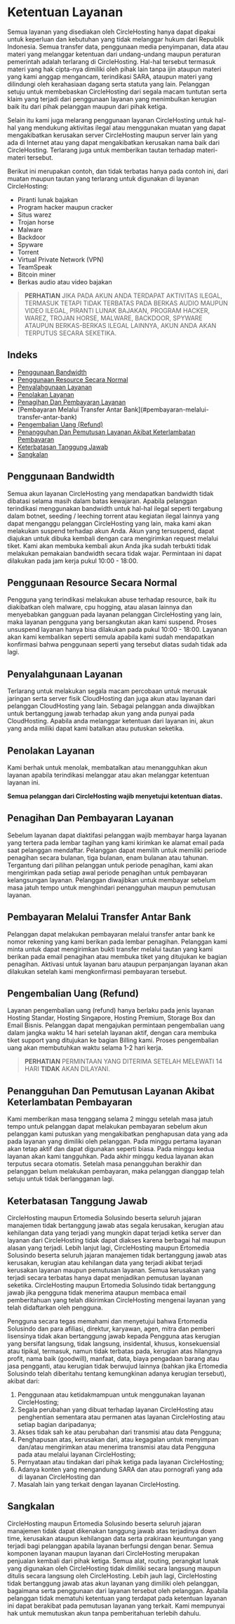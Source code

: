 # Ketentuan Layanan
Semua layanan yang disediakan oleh CircleHosting hanya dapat dipakai untuk keperluan dan kebutuhan yang tidak melanggar hukum dari Republik Indonesia. Semua transfer data, penggunaan media penyimpanan, data atau materi yang melanggar ketentuan dari undang-undang maupun peraturan pemerintah adalah terlarang di CircleHosting. Hal-hal tersebut termasuk materi yang hak cipta-nya dimiliki oleh pihak lain tanpa ijin ataupun materi yang kami anggap mengancam, terindikasi SARA, ataupun materi yang dilindungi oleh kerahasiaan dagang serta statuta yang lain. Pelanggan setuju untuk membebaskan CircleHosting dari segala macam tuntutan serta klaim yang terjadi dari penggunaan layanan yang menimbulkan kerugian baik itu dari pihak pelanggan maupun dari pihak ketiga.

Selain itu kami juga melarang penggunaan layanan CircleHosting untuk hal-hal yang mendukung aktivitas ilegal atau menggunakan muatan yang dapat mengakibatkan kerusakan server CircleHosting maupun server lain yang ada di Internet atau yang dapat mengakibatkan kerusakan nama baik dari CircleHosting. Terlarang juga untuk memberikan tautan terhadap materi-materi tersebut.

Berikut ini merupakan contoh, dan tidak terbatas hanya pada contoh ini, dari muatan maupun tautan yang terlarang untuk digunakan di layanan CircleHosting:

- Piranti lunak bajakan
- Program hacker maupun cracker
- Situs warez
- Trojan horse
- Malware
- Backdoor
- Spyware
- Torrent
- Virtual Private Network (VPN)
- TeamSpeak
- Bitcoin miner
- Berkas audio atau video bajakan

> **PERHATIAN**
> JIKA PADA AKUN ANDA TERDAPAT AKTIVITAS ILEGAL, TERMASUK TETAPI TIDAK TERBATAS PADA BERKAS AUDIO MAUPUN VIDEO ILEGAL, PIRANTI LUNAK BAJAKAN, PROGRAM HACKER, WAREZ, TROJAN HORSE, MALWARE, BACKDOOR, SPYWARE ATAUPUN BERKAS-BERKAS ILEGAL LAINNYA, AKUN ANDA AKAN TERPUTUS SECARA SEKETIKA.

## Indeks
- [Penggunaan Bandwidth​](#penggunaan-bandwidth)
- [Penggunaan Resource Secara Normal​](#penggunaan-resource-secara-normal)
- [Penyalahgunaan Layanan​](#penyalahgunaan-layanan)
- [Penolakan Layanan​](#penolakan-layanan)
- [Penagihan Dan Pembayaran Layanan​](#penagihan-dan-pembayaran-layanan)
- [Pembayaran Melalui Transfer Antar Bank]​(#pembayaran-melalui-transfer-antar-bank)
- [Pengembalian Uang (Refund)​](#penangguhan-dan-pemutusan-layanan-akibat-keterlambatan-pembayaran)
- [Penangguhan Dan Pemutusan Layanan Akibat Keterlambatan Pembayaran​](#penangguhan-dan-pemutusan-layanan-akibat-keterlambatan-pembayaran)
- [Keterbatasan Tanggung Jawab​](#keterbatasan-tanggung-jawab)
- [Sangkalan​](#sangkalan)

## Penggunaan Bandwidth​
Semua akun layanan CircleHosting yang mendapatkan bandwidth tidak dibatasi selama masih dalam batas kewajaran. Apabila pelanggan terindikasi menggunakan bandwidth untuk hal-hal ilegal seperti tergabung dalam botnet, seeding / leeching torrent atau kegiatan ilegal lainnya yang dapat menganggu pelanggan CircleHosting yang lain, maka kami akan melakukan suspend terhadap akun Anda. Akun yang tersuspend, dapat diajukan untuk dibuka kembali dengan cara mengirimkan request melalui tiket. Kami akan membuka kembali akun Anda jika sudah terbukti tidak melakukan pemakaian bandwidth secara tidak wajar. Permintaan ini dapat dilakukan pada jam kerja pukul 10:00 - 18:00.

## Penggunaan Resource Secara Normal​
Pengguna yang terindikasi melakukan abuse terhadap resource, baik itu diakibatkan oleh malware, cpu hogging, atau alasan lainnya dan menyebabkan gangguan pada layanan pelanggan CircleHosting yang lain, maka layanan pengguna yang bersangkutan akan kami suspend. Proses unsuspend layanan hanya bisa dilakukan pada pukul 10:00 - 18:00. Layanan akan kami kembalikan seperti semula apabila kami sudah mendapatkan konfirmasi bahwa penggunaan seperti yang tersebut diatas sudah tidak ada lagi.

## Penyalahgunaan Layanan​
Terlarang untuk melakukan segala macam percobaan untuk merusak jaringan serta server fisik CloudHosting dan juga akun atau layanan dari pelanggan CloudHosting yang lain. Sebagai pelanggan anda diwajibkan untuk bertanggung jawab terhadap akun yang anda punyai pada CloudHosting. Apabila anda melanggar ketentuan dari layanan ini, akun yang anda miliki dapat kami batalkan atau putuskan seketika.

## Penolakan Layanan​
Kami berhak untuk menolak, membatalkan atau menangguhkan akun layanan apabila terindikasi melanggar atau akan melanggar ketentuan layanan ini.

**Semua pelanggan dari CircleHosting wajib menyetujui ketentuan diatas.**

## Penagihan Dan Pembayaran Layanan​
Sebelum layanan dapat diaktifasi pelanggan wajib membayar harga layanan yang tertera pada lembar tagihan yang kami kirimkan ke alamat email pada saat pelanggan mendaftar. Pelanggan dapat memilih untuk memiliki periode penagihan secara bulanan, tiga bulanan, enam bulanan atau tahunan. Tergantung dari pilihan pelanggan untuk periode penagihan, kami akan mengirimkan pada setiap awal periode penagihan untuk pembayaran kelangsungan layanan. Pelanggan diwajibkan untuk membayar sebelum masa jatuh tempo untuk menghindari penangguhan maupun pemutusan layanan.

## Pembayaran Melalui Transfer Antar Bank​
Pelanggan dapat melakukan pembayaran melalui transfer antar bank ke nomor rekening yang kami berikan pada lembar penagihan. Pelanggan kami minta untuk dapat mengirimkan bukti transfer melalui tautan yang kami berikan pada email penagihan atau membuka tiket yang ditujukan ke bagian penagihan. Aktivasi untuk layanan baru ataupun perpanjangan layanan akan dilakukan setelah kami mengkonfirmasi pembayaran tersebut.

## Pengembalian Uang (Refund)​
Layanan pengembalian uang (refund) hanya berlaku pada jenis layanan Hosting Standar, Hosting Singapore, Hosting Premium, Storage Box dan Email Bisnis. Pelanggan dapat mengajukan permintaan pengembalian uang dalam jangka waktu 14 hari setelah layanan aktif, dengan cara membuka tiket support yang ditujukan ke bagian Billing kami. Proses pengembalian uang akan membutuhkan waktu selama 1-2 hari kerja.

> **PERHATIAN**
> PERMINTAAN YANG DITERIMA SETELAH MELEWATI 14 HARI **TIDAK** AKAN DILAYANI.

## Penangguhan Dan Pemutusan Layanan Akibat Keterlambatan Pembayaran​
Kami memberikan masa tenggang selama 2 minggu setelah masa jatuh tempo untuk pelanggan dapat melakukan pembayaran sebelum akun pelanggan kami putuskan yang mengakibatkan penghapusan data yang ada pada layanan yang dimiliki oleh pelanggan. Pada minggu pertama layanan akan tetap aktif dan dapat digunakan seperti biasa. Pada minggu kedua layanan akan kami tangguhkan. Pada akhir minggu kedua layanan akan terputus secara otomatis. Setelah masa penangguhan berakhir dan pelanggan belum melakukan pembayaran, maka pelanggan dianggap telah setuju untuk tidak berlangganan lagi.

## Keterbatasan Tanggung Jawab​
CircleHosting maupun Ertomedia Solusindo beserta seluruh jajaran manajemen tidak bertanggung jawab atas segala kerusakan, kerugian atau kehilangan data yang terjadi yang mungkin dapat terjadi ketika server dan layanan dari CircleHosting tidak dapat diakses karena berbagai hal maupun alasan yang terjadi. Lebih lanjut lagi, CircleHosting maupun Ertomedia Solusindo beserta seluruh jajaran manajemen tidak bertanggung jawab atas kerusakan, kerugian atau kehilangan data yang terjadi akibat terjadi kerusakan layanan maupun pemutusan layanan. Semua kerusakan yang terjadi secara terbatas hanya dapat menjadikan pemutusan layanan seketika. CircleHosting maupun Ertomedia Solusindo tidak bertanggung jawab jika pengguna tidak menerima ataupun membaca email pemberitahuan yang telah dikirimkan CircleHosting mengenai layanan yang telah didaftarkan oleh pengguna.

Pengguna secara tegas memahami dan menyetujui bahwa Ertomedia Solusindo dan para afiliasi, direktur, karyawan, agen, mitra dan pemberi lisensinya tidak akan bertanggung jawab kepada Pengguna atas kerugian yang bersifat langsung, tidak langsung, insidental, khusus, konsekuensial atau tipikal, termasuk, namun tidak terbatas pada, kerugian atas hilangnya profit, nama baik (goodwill), manfaat, data, biaya pengadaan barang atau jasa pengganti, atau kerugian tidak berwujud lainnya (bahkan jika Ertomedia Solusindo telah diberitahu tentang kemungkinan adanya kerugian tersebut), akibat dari:

1. Penggunaan atau ketidakmampuan untuk menggunakan layanan CircleHosting;
2. Segala perubahan yang dibuat terhadap layanan CircleHosting atau penghentian sementara atau permanen atas layanan CircleHosting atau setiap bagian daripadanya;
3. Akses tidak sah ke atau perubahan dari transmisi atau data Pengguna;
4. Penghapusan atas, kerusakan dari, atau kegagalan untuk menyimpan dan/atau mengirimkan atau menerima transmisi atau data Pengguna pada atau melalui layanan CircleHosting;
5. Pernyataan atau tindakan dari pihak ketiga pada layanan CircleHosting;
6. Adanya konten yang mengandung SARA dan atau pornografi yang ada di layanan CircleHosting dan
7. Masalah lain yang terkait dengan layanan CircleHosting.

## Sangkalan​
CircleHosting maupun Ertomedia Solusindo beserta seluruh jajaran manajemen tidak dapat dikenakan tanggung jawab atas terjadinya down time, kerusakan ataupun kehilangan data serta prakiraan keuntungan yang terjadi bagi pelanggan apabila layanan berfungsi dengan benar. Semua komponen layanan maupun layanan dari CircleHosting merupakan penjualan kembali dari pihak ketiga. Semua alat, routing, perangkat lunak yang digunakan oleh CircleHosting tidak dimiliki secara langsung maupun ditulis secara langsung oleh CircleHosting. Lebih jauh lagi, CircleHosting tidak bertanggung jawab atas akun layanan yang dimiliki oleh pelanggan, bagaimana serta penggunaan dari layanan tersebut oleh pelanggan. Apabila pelanggan tidak mematuhi ketentuan yang terdapat pada ketentuan layanan ini dapat berakibat pada pemutusan layanan yang terkait. Kami mempunyai hak untuk memutuskan akun tanpa pemberitahuan terlebih dahulu.